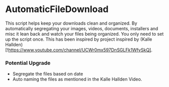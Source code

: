 # AutomaticFileDownload
This script helps keep your downloads clean and organized. By automatically segregating your images, videos, documents, installers and misc it lean back and watch your files being organized. You only need to set up the script once. This has been inspired by project inspired by (Kalle Hallden)[!https://www.youtube.com/channel/UCWr0mx597DnSGLFk1WfvSkQ]. 

### Potential Upgrade 
* Segregate the files based on date 
* Auto naming the files as mentioned in the Kalle Hallden Video. 